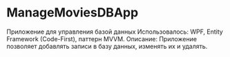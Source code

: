 # ManageMoviesDBApp
Приложение для управления базой данных
Использовалось: WPF, Entity Framework (Code-First), паттерн MVVM.
Описание: Приложение позволяет добавлять записи в базу данных, изменять их и удалять.

